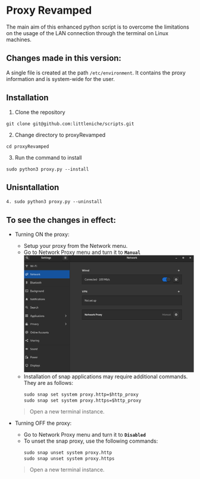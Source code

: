 # Proxy Revamped

The main aim of this enhanced python script is to overcome the limitations on the usage of the LAN connection through the terminal on Linux machines.

## Changes made in this version:

A single file is created at the path `/etc/environment`.
It contains the proxy information and is system-wide for the user.

## Installation

1. Clone the repository
```
git clone git@github.com:littleniche/scripts.git
```
2. Change directory to proxyRevamped
```
cd proxyRevamped
```
3. Run the command to install
```
sudo python3 proxy.py --install
```

## Unisntallation

```
4. sudo python3 proxy.py --uninstall
```

## To see the changes in effect:

- Turning ON the proxy:
    - Setup your proxy from the Network menu.
    - Go to Network Proxy menu and turn it to **`Manual`**
    ![alt text](./network.png)
    - Installation of snap applications may require additional commands. They are as follows:
        ```
        sudo snap set system proxy.http=$http_proxy
        sudo snap set system proxy.https=$http_proxy
        ```
    > Open a new terminal instance.

- Turning OFF the proxy:
    - Go to Network Proxy menu and turn it to **`Disabled`**
    - To unset the snap proxy, use the following commands:
        ```
        sudo snap unset system proxy.http
        sudo snap unset system proxy.https
        ```
    > Open a new terminal instance.
